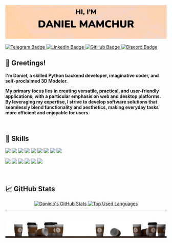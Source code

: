 [![Danielo's GitHub Banner](img/Logo.png)](https://github.com/DanieloM83)
<div align="left">
    <a href="#">
        <img src="https://img.shields.io/badge/-Telegram-ffd29f?style=flat&logo=Telegram&logoColor=white&labelColor=red" alt="Telegram Badge">
    </a>
        <a href="#">
        <img src="https://img.shields.io/badge/-LinkedIn-ffd29f?style=flat&logo=LinkedIn&logoColor=white&labelColor=red" alt="LinkedIn Badge">
    </a>
    <a href="https://github.com/DanieloM83">
        <img src="https://img.shields.io/badge/-GitHub-ffd29f?style=flat&logo=GitHub&logoColor=white&labelColor=red" alt="GitHub Badge">
    </a>
    <a href="#">
        <img src="https://img.shields.io/badge/-Discord-ffd29f?style=flat&logo=Discord&logoColor=white&labelColor=red" alt="Discord Badge">
    </a>
</div>

## 👋 Greetings!

**I'm Daniel, a skilled Python backend developer, imaginative coder, and self-proclaimed 3D Modeler.**

**My primary focus lies in creating versatile, practical, and user-friendly applications, with a particular emphasis on web and desktop platforms. By leveraging my expertise, I strive to develop software solutions that seamlessly blend functionality and aesthetics, making everyday tasks more efficient and enjoyable for users.**
<br>

<br>


## 💼 Skills

![](https://img.shields.io/badge/Code-Python-ffd29f?style=flat&logo=Python&logoColor=white&labelColor=red)
![](https://img.shields.io/badge/Code-FastAPI-ffd29f?style=flat&logo=FastAPI&logoColor=white&labelColor=red)
![](https://img.shields.io/badge/Code-Django-ffd29f?style=flat&logo=Django&logoColor=white&labelColor=red)
![](https://img.shields.io/badge/Code-PyQT6-ffd29f?style=flat&logo=QT&logoColor=white&labelColor=red)
![](https://img.shields.io/badge/Code-SQLalchemy-ffd29f?style=flat&logo=microsoftsqlserver&logoColor=white&labelColor=red)
![](https://img.shields.io/badge/Code-MySQL-ffd29f?style=flat&logo=MySQL&logoColor=white&labelColor=red)
![](https://img.shields.io/badge/Code-SQLite-ffd29f?style=flat&logo=SQLite&logoColor=white&labelColor=red)
![](https://img.shields.io/badge/Style-HTML-ffd29f?style=flat&logo=html5&logoColor=white&labelColor=red)
![](https://img.shields.io/badge/Style-CSS-ffd29f?style=flat&logo=css3&logoColor=white&labelColor=red)


![](https://img.shields.io/badge/Tools-Blender-ffd29f?style=flat&logo=Blender&logoColor=white&labelColor=red)
![](https://img.shields.io/badge/Tools-Photoshop-ffd29f?style=flat&logo=adobephotoshop&logoColor=white&labelColor=red)
![](https://img.shields.io/badge/Tools-Premiere%20Pro-ffd29f?style=flat&logo=adobepremierepro&logoColor=white&labelColor=red)
![](https://img.shields.io/badge/Tools-Postman-ffd29f?style=flat&logo=postman&logoColor=white&labelColor=red)
![](https://img.shields.io/badge/Tools-Git-ffd29f?style=flat&logo=Git&logoColor=white&labelColor=red)
![](https://img.shields.io/badge/Tools-GitHub-ffd29f?style=flat&logo=GitHub&logoColor=white&labelColor=red)
<br>

<br>


## 📈 GitHub Stats

<div align="center">
    <a href="https://github.com/DanieloM83">
        <img align="top" src="https://github-readme-stats.vercel.app/api?username=danielom83&show_icons=true&line_height=27&count_private=true&title_color=d8644d&text_color=d8644d&icon_color=d8644d&bg_color=ffd29f" alt="Danielo's GitHub Stats" width=48%>
    </a>
    <a href="https://github.com/DanieloM83">
        <img align="top" src="https://github-readme-stats.vercel.app/api/top-langs/?username=danielom83&show_icons=true&title_color=d8644d&icon_color=f6c32c&text_color=d8644d&bg_color=ffd29f&count_private=true&layout=compact" alt="Top Used Languages" width=48%>
    </a>
</div>

---

<br>

<img src="img/Coffee.png">

